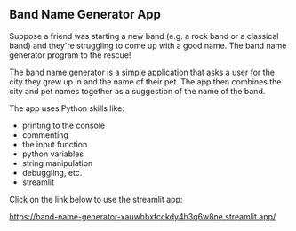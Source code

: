 ## Band Name Generator App

Suppose a friend was starting a new band (e.g. a rock band or a classical band) and they're struggling to come up with a good name.
The band name generator program to the rescue!

The band name generator is a simple application that asks a user for the city they grew up in and the name of their pet.
The app then combines the city and pet names together as a suggestion of the name of the band.

The app uses Python skills like:
- printing to the console
- commenting
- the input function
- python variables
- string manipulation
- debuggiing, etc.
- streamlit

Click on the link below to use the streamlit app:

https://band-name-generator-xauwhbxfcckdy4h3q6w8ne.streamlit.app/
